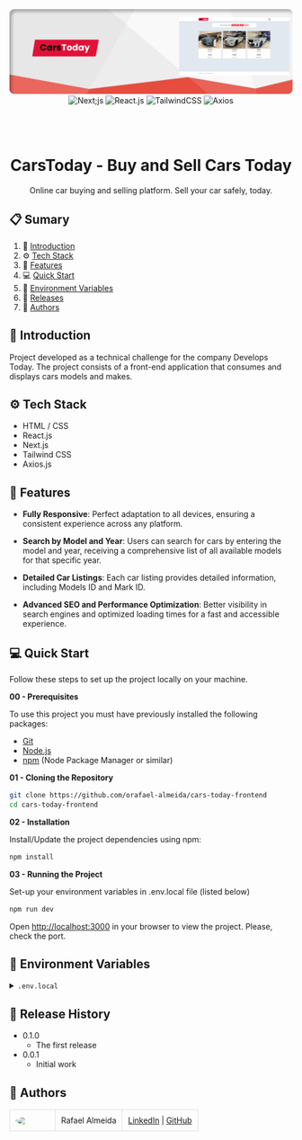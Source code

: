 <div align="center">
  <br />
    <a href="#" target="_blank">
      <img src="https://github.com/orafael-almeida/CarsToday-frontend/blob/main/readme-img.png?raw=true" alt="Project Banner">
    </a>
  <br />

  <div>
    <img src="https://img.shields.io/badge/-Next_JS-black?style=for-the-badge&logoColor=white&logo=next.js&color=black" alt="Next;js" />
    <img src="https://img.shields.io/badge/-React_JS-black?style=for-the-badge&logoColor=white&logo=react&color=61DAFB" alt="React.js" />
    <img src="https://img.shields.io/badge/-Tailwind_CSS-black?style=for-the-badge&logoColor=white&logo=tailwindcss&color=06B6D4" alt="TailwindCSS" />
    <img src="https://img.shields.io/badge/-Axios-black?style=for-the-badge&logoColor=white&logo=axios&color=5A29E4" alt="Axios" />
  </div>
  </div>
<br/><br/></br>

  <h1 align="center">CarsToday - Buy and Sell Cars Today</h1>

   <div align="center">
    Online car buying and selling platform. Sell your car safely, today.
</div>

## 📋 <a name="table">Sumary</a>

1. 🚀 [Introduction](#introduction)
2. ⚙️ [Tech Stack](#tech-stack)
3. 🔋 [Features](#features)
4. 💻 [Quick Start](#quick-start)
5. 💾 [Environment Variables](#envs)
6. 📅 [Releases](#versions)
7. 👥 [Authors](#authors)


## <a name="introduction">🚀 Introduction</a>

Project developed as a technical challenge for the company Develops Today. The project consists of a front-end application that consumes and displays cars models and makes.


## <a name="tech-stack">⚙️ Tech Stack</a>

- HTML / CSS
- React.js
- Next.js
- Tailwind CSS
- Axios.js

## <a name="features">🔋 Features</a>

- **Fully Responsive**: Perfect adaptation to all devices, ensuring a consistent experience across any platform.

- **Search by Model and Year**: Users can search for cars by entering the model and year, receiving a comprehensive list of all available models for that specific year.

- **Detailed Car Listings**: Each car listing provides detailed information, including Models ID and Mark ID.

- **Advanced SEO and Performance Optimization**: Better visibility in search engines and optimized loading times for a fast and accessible experience.

## <a name="quick-start">💻 Quick Start</a>

Follow these steps to set up the project locally on your machine.

**00 - Prerequisites**

To use this project you must have previously installed the following packages:

- [Git](https://git-scm.com/)
- [Node.js](https://nodejs.org/en)
- [npm](https://www.npmjs.com/) (Node Package Manager or similar)

**01 - Cloning the Repository**

```bash
git clone https://github.com/orafael-almeida/cars-today-frontend
cd cars-today-frontend
```

**02 - Installation**

Install/Update the project dependencies using npm:

```bash
npm install
```

**03 - Running the Project**

Set-up your environment variables in .env.local file (listed below)

```bash
npm run dev
```

Open [http://localhost:3000](http://localhost:3000) in your browser to view the project.
Please, check the port.

## <a name="envs">💾 Environment Variables</a>

<details>
<summary><code>.env.local</code></summary>

```
// Provides URL to consume brands from the API
NEXT_PUBLIC_VEHICLES_MAKES_API=https://vpic.nhtsa.dot.gov/api/vehicles/GetMakesForVehicleType/car?format=json

// Provides URL to consume cars details from the API
NEXT_PUBLIC_VEHICLE_DATA_URL=https://vpic.nhtsa.dot.gov/api/vehicles/GetModelsForMakeIdYear/makeId/{makeId}/modelyear/{year}?format=json


```

</details>



## <a name="versions">📅 Release History</a>

* 0.1.0
    * The first release
* 0.0.1
    * Initial work


## <a name="authors">👥 Authors</a>

<table style="border-collapse: collapse; table-layout: auto text-align: left;">

  <tbody>
    <tr>
      <td style="padding: 10px; border: 1px solid #ddd;">
        <img src="https://avatars.githubusercontent.com/u/173099475?v=4" width="60" style="border-radius: 50%; display: block; margin: 0 auto;">
      </td>
      <td style="padding: 10px; border: 1px solid #ddd;">Rafael Almeida</td>
      <td style="padding: 10px; border: 1px solid #ddd;">
        <a href="https://www.linkedin.com/in/orafael-almeida/" target="_blank">LinkedIn</a> |
        <a href="https://github.com/orafael-almeida" target="_blank">GitHub</a>
      </td>
    </tr>
  </tbody>
</table>
